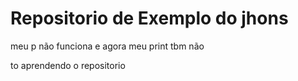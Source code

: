 # Repositorio de Exemplo do jhons
 meu p não funciona e agora meu print tbm não

 to aprendendo o repositorio
